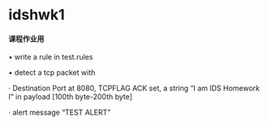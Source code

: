 # idshwk1
#### 课程作业用

• write a rule in test.rules

• detect a tcp packet with

· Destination Port at 8080, TCPFLAG ACK set, a string “I am IDS Homework I” in payload [100th byte-200th byte]

· alert message “TEST ALERT”
